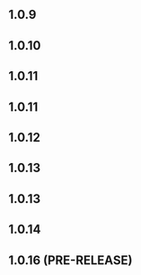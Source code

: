 
## 1.0.9
## 1.0.10
## 1.0.11
## 1.0.11
## 1.0.12
## 1.0.13
## 1.0.13
## 1.0.14
## 1.0.16 (PRE-RELEASE)
